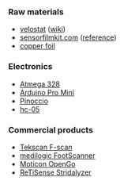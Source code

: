 
### Raw materials
  * [velostat](https://www.adafruit.com/products/1361) ([wiki](https://en.wikipedia.org/wiki/Velostat))
  * [sensorfilmkit.com](http://www.sensorfilmkit.com/) ([reference](sensorfilmkit-origins.pdf))
  * [copper foil](https://www.amazon.com/gp/product/B01F6JZITM)

### Electronics
  * [Atmega 328](https://en.wikipedia.org/wiki/ATmega328)
  * [Arduino Pro Mini](https://www.arduino.cc/en/Main/ArduinoBoardProMini)
  * [Pinoccio](https://www.crowdsupply.com/pinoccio/mesh-sensor-network)
  * [hc-05](hc-05.pdf)

### Commercial products

  * [Tekscan F-scan](https://www.tekscan.com/products-solutions/systems/f-scan-system?tab=description)
  * [medilogic FootScanner](http://www.medilogic.com/en/products-human/footscanner/)
  * [Moticon OpenGo](http://www.moticon.de/products/science-research)
  * [ReTiSense Stridalyzer](http://www.retisense.com/)
